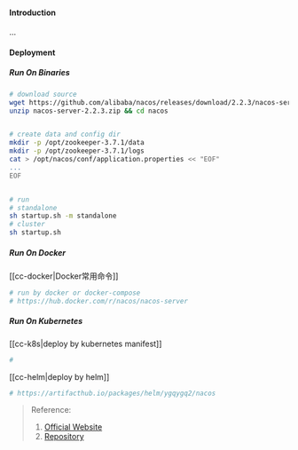 #### Introduction
...


#### Deployment
##### Run On Binaries
```bash
# download source
wget https://github.com/alibaba/nacos/releases/download/2.2.3/nacos-server-2.2.3.zip
unzip nacos-server-2.2.3.zip && cd nacos


# create data and config dir
mkdir -p /opt/zookeeper-3.7.1/data
mkdir -p /opt/zookeeper-3.7.1/logs
cat > /opt/nacos/conf/application.properties << "EOF"
...
EOF


# run
# standalone
sh startup.sh -m standalone
# cluster
sh startup.sh 

```

##### Run On Docker
[[cc-docker|Docker常用命令]]
```bash
# run by docker or docker-compose
# https://hub.docker.com/r/nacos/nacos-server
```

##### Run On Kubernetes
[[cc-k8s|deploy by kubernetes manifest]]
```bash
# 
```

[[cc-helm|deploy by helm]]
```bash
# https://artifacthub.io/packages/helm/ygqygq2/nacos
```


> Reference:
> 1. [Official Website](https://nacos.io/zh-cn/docs/quick-start.html)
> 2. [Repository](https://github.com/alibaba/nacos)
